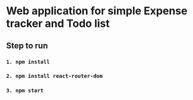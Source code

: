 # Web application for simple Expense tracker and Todo list

## Step to run
###  `1. npm install`
###  `2. npm install react-router-dom`
###  `3. npm start`





